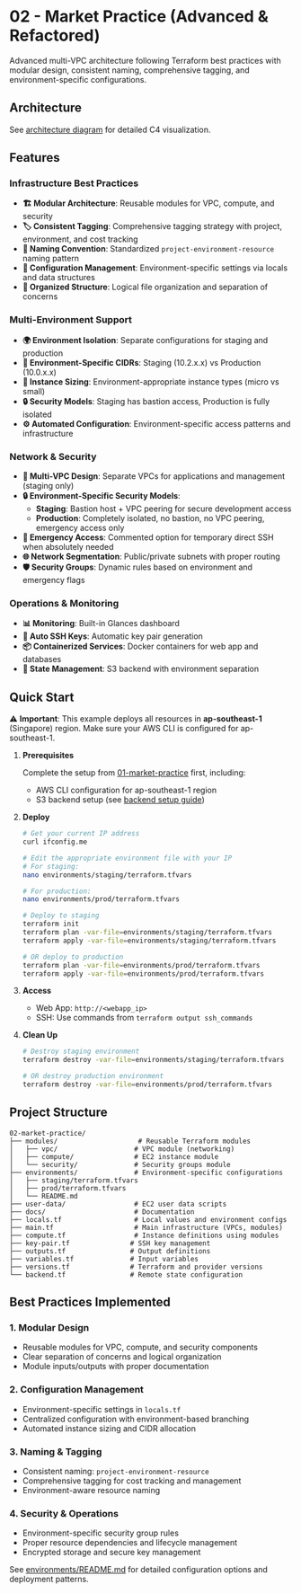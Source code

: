 # 02 - Market Practice (Advanced & Refactored)

Advanced multi-VPC architecture following Terraform best practices with modular design, consistent naming, comprehensive tagging, and environment-specific configurations.

## Architecture

See [architecture diagram](./docs/architecture.md) for detailed C4 visualization.

## Features

### Infrastructure Best Practices
- **🏗️ Modular Architecture**: Reusable modules for VPC, compute, and security
- **🏷️ Consistent Tagging**: Comprehensive tagging strategy with project, environment, and cost tracking
- **📝 Naming Convention**: Standardized `project-environment-resource` naming pattern
- **🔧 Configuration Management**: Environment-specific settings via locals and data structures
- **📁 Organized Structure**: Logical file organization and separation of concerns

### Multi-Environment Support
- **🌍 Environment Isolation**: Separate configurations for staging and production
- **🔢 Environment-Specific CIDRs**: Staging (10.2.x.x) vs Production (10.0.x.x)
- **📏 Instance Sizing**: Environment-appropriate instance types (micro vs small)
- **🔒 Security Models**: Staging has bastion access, Production is fully isolated
- **⚙️ Automated Configuration**: Environment-specific access patterns and infrastructure

### Network & Security
- **🏢 Multi-VPC Design**: Separate VPCs for applications and management (staging only)
- **🔒 Environment-Specific Security Models**: 
  - **Staging**: Bastion host + VPC peering for secure development access
  - **Production**: Completely isolated, no bastion, no VPC peering, emergency access only
- **🚨 Emergency Access**: Commented option for temporary direct SSH when absolutely needed
- **🌐 Network Segmentation**: Public/private subnets with proper routing
- **🛡️ Security Groups**: Dynamic rules based on environment and emergency flags

### Operations & Monitoring
- **📊 Monitoring**: Built-in Glances dashboard
- **🔑 Auto SSH Keys**: Automatic key pair generation
- **📦 Containerized Services**: Docker containers for web app and databases
- **💾 State Management**: S3 backend with environment separation

## Quick Start

⚠️ **Important**: This example deploys all resources in **ap-southeast-1** (Singapore) region. Make sure your AWS CLI is configured for ap-southeast-1.

1. **Prerequisites**
   
   Complete the setup from [01-market-practice](../01-market-practice/#quick-start) first, including:
   - AWS CLI configuration for ap-southeast-1 region
   - S3 backend setup (see [backend setup guide](../01-market-practice/docs/backend-setup.md))

2. **Deploy**
   ```bash
   # Get your current IP address
   curl ifconfig.me
   
   # Edit the appropriate environment file with your IP
   # For staging:
   nano environments/staging/terraform.tfvars
   
   # For production:
   nano environments/prod/terraform.tfvars
   
   # Deploy to staging
   terraform init
   terraform plan -var-file=environments/staging/terraform.tfvars
   terraform apply -var-file=environments/staging/terraform.tfvars
   
   # OR deploy to production
   terraform plan -var-file=environments/prod/terraform.tfvars
   terraform apply -var-file=environments/prod/terraform.tfvars
   ```

3. **Access**
   - Web App: `http://<webapp_ip>`
   - SSH: Use commands from `terraform output ssh_commands`

4. **Clean Up**
   ```bash
   # Destroy staging environment
   terraform destroy -var-file=environments/staging/terraform.tfvars
   
   # OR destroy production environment
   terraform destroy -var-file=environments/prod/terraform.tfvars
   ```

## Project Structure

```
02-market-practice/
├── modules/                    # Reusable Terraform modules
│   ├── vpc/                   # VPC module (networking)
│   ├── compute/               # EC2 instance module
│   └── security/              # Security groups module
├── environments/              # Environment-specific configurations
│   ├── staging/terraform.tfvars
│   ├── prod/terraform.tfvars
│   └── README.md
├── user-data/                 # EC2 user data scripts
├── docs/                      # Documentation
├── locals.tf                  # Local values and environment configs
├── main.tf                    # Main infrastructure (VPCs, modules)
├── compute.tf                 # Instance definitions using modules
├── key-pair.tf               # SSH key management
├── outputs.tf                # Output definitions
├── variables.tf              # Input variables
├── versions.tf               # Terraform and provider versions
└── backend.tf                # Remote state configuration
```

## Best Practices Implemented

### 1. **Modular Design**
- Reusable modules for VPC, compute, and security components
- Clear separation of concerns and logical organization
- Module inputs/outputs with proper documentation

### 2. **Configuration Management**
- Environment-specific settings in `locals.tf`
- Centralized configuration with environment-based branching
- Automated instance sizing and CIDR allocation

### 3. **Naming & Tagging**
- Consistent naming: `project-environment-resource`
- Comprehensive tagging for cost tracking and management
- Environment-aware resource naming

### 4. **Security & Operations**
- Environment-specific security group rules
- Proper resource dependencies and lifecycle management
- Encrypted storage and secure key management

See [environments/README.md](./environments/README.md) for detailed configuration options and deployment patterns.